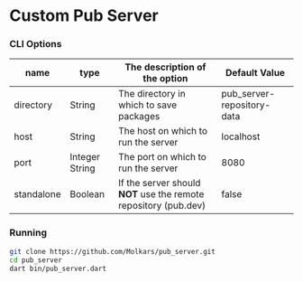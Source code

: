 # Custom Pub Server

### CLI Options
| **name** | **type** | **The description of the option** | **Default Value** | 
| ---- | ---- | ------------------------------------------------------------ | -------------------------- |
| directory | String | The directory in which to save packages | pub_server-repository-data |
| host | String | The host on which to run the server | localhost |
| port | Integer String | The port on which to run the server | 8080 | 
| standalone | Boolean | If the server should **NOT** use the remote repository (pub.dev) | false |

### Running
```bash
git clone https://github.com/Molkars/pub_server.git
cd pub_server
dart bin/pub_server.dart
```